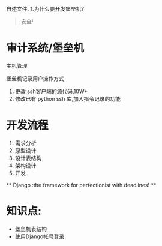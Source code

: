 自述文件.
1.为什么要开发堡垒机?
>安全!

# 审计系统/堡垒机
主机管理

堡垒机记录用户操作方式
1. 更改 ssh客户端的源代码,10W+
2. 修改已有 python ssh 库,加入指令记录的功能

# 开发流程
1. 需求分析
2. 原型设计
3. 设计表结构
4. 架构设计
5. 开发

** Django :the framework for perfectionist with deadlines! **

# 知识点:
- 堡垒机表结构
- 使用Django帐号登录
